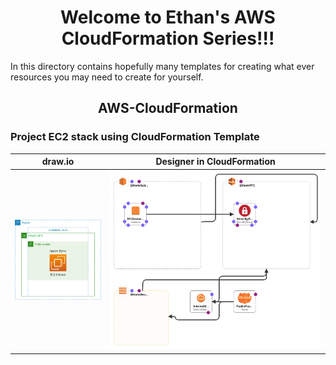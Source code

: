 <h1 align="center">Welcome to Ethan's AWS CloudFormation Series!!!</h1>

In this directory contains hopefully many templates for creating what ever resources you may need to create for yourself.

<h2 align="center"> AWS-CloudFormation</h2>

### Project EC2 stack using CloudFormation Template

|   draw.io                 |   Designer in CloudFormation      |
|---------------------------|-----------------------------------|
|![draw.io diagram](img/EC2.drawio.png) | ![CloudFormationDsgn](img/EC2.png) |